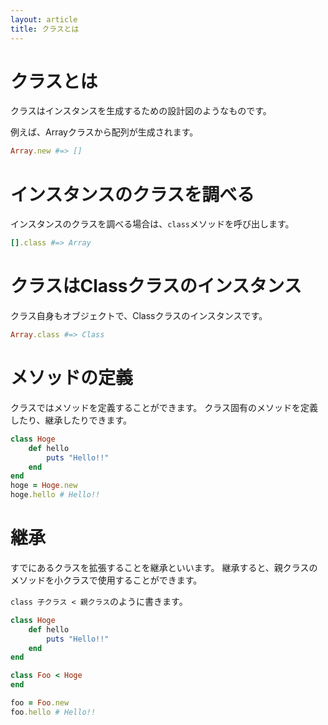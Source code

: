 ```yaml
---
layout: article
title: クラスとは
---
```


# クラスとは

クラスはインスタンスを生成するための設計図のようなものです。

例えば、Arrayクラスから配列が生成されます。

```ruby
Array.new #=> []
```

# インスタンスのクラスを調べる

インスタンスのクラスを調べる場合は、`class`メソッドを呼び出します。

```ruby
[].class #=> Array
```

# クラスはClassクラスのインスタンス

クラス自身もオブジェクトで、Classクラスのインスタンスです。

```ruby
Array.class #=> Class
```

# メソッドの定義

クラスではメソッドを定義することができます。
クラス固有のメソッドを定義したり、継承したりできます。

```ruby
class Hoge
    def hello
        puts "Hello!!"
    end
end
hoge = Hoge.new
hoge.hello # Hello!!
```

# 継承

すでにあるクラスを拡張することを継承といいます。
継承すると、親クラスのメソッドを小クラスで使用することができます。

`class 子クラス < 親クラス`のように書きます。

```ruby
class Hoge
    def hello
        puts "Hello!!"
    end
end

class Foo < Hoge
end

foo = Foo.new
foo.hello # Hello!!
```